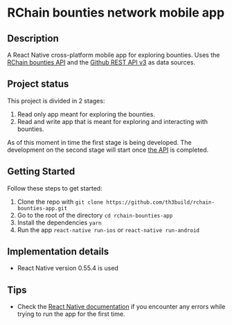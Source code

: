 # RChain bounties network mobile app

## Description
A React Native cross-platform mobile app for exploring bounties. Uses the [RChain bounties API](https://github.com/th3build/rchain-bounties-api) and the [Github REST API v3](https://developer.github.com/v3/?) as data sources.

## Project status

This project is divided in 2 stages:

1. Read only app meant for exploring the bounties.
2. Read and write app that is meant for exploring and interacting with bounties.

As of this moment in time the first stage is being developed. The development on the second stage will start once [the API](https://github.com/th3build/rchain-bounties-api) is completed.

## Getting Started

Follow these steps to get started:

1. Clone the repo with `git clone https://github.com/th3build/rchain-bounties-app.git`
2. Go to the root of the directory `cd rchain-bounties-app`
3. Install the dependencies `yarn`
4. Run the app `react-native run-ios` or `react-native run-android`

## Implementation details

* React Native version 0.55.4 is used

## Tips

* Check the [React Native documentation](https://facebook.github.io/react-native/docs/0.55/getting-started.html) if you encounter any errors while trying to run the app for the first time.
